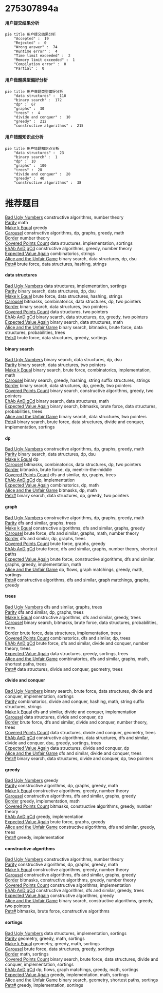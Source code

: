 # 275307894a
<!-- tabs:start -->
#### **用户提交结果分析**

```mermaid
pie title 用户提交结果分析
    "Accepted" :  19
    "Rejected" :  0
    "Wrong answer" :  74
    "Runtime error" :  4
    "Time limit exceeded" :  2
    "Memory limit exceeded" :  1
    "Compilation error" :  0
    "Partial" :  0
```
#### **用户做题类型偏好分析**

```mermaid
pie title 用户做题类型偏好分析
    "data structures" :  110
    "binary search" :  172
    "dp" :  67
    "graphs" :  30
    "trees" :  4
    "divide and conquer" :  10
    "greedy" :  212
    "constructive algorithms" :  215
```
#### **用户错题知识点分析**

```mermaid
pie title 用户错题知识点分析
    "data structures" :  23
    "binary search" :  1
    "dp" :  10
    "graphs" :  100
    "trees" :  28
    "divide and conquer" :  20
    "greedy" :  40
    "constructive algorithms" :  38
```
<!-- tabs:end -->
# 推荐题目
[Bad Ugly Numbers](http://codeforces.com/problemset/problem/1326/A)		constructive algorithms,
                        number theory		  
[Parity](http://codeforces.com/problemset/problem/1110/A)		math		  
[Make k Equal](http://codeforces.com/problemset/problem/1328/F)		greedy		  
[Carousel](http://codeforces.com/problemset/problem/1328/D)		constructive algorithms,
                        dp,
                        graphs,
                        greedy,
                        math		  
[Border](https://codeforces.com/contest/1011/problem/E)		number theory		  
[Covered Points Count](http://codeforces.com/problemset/problem/1000/C)		data structures,
                        implementation,
                        sortings		  
[EhAb AnD gCd](http://codeforces.com/problemset/problem/1325/A)		constructive algorithms,
                        greedy,
                        number theory		  
[Expected Value Again](http://codeforces.com/problemset/problem/1205/E)		combinatorics,
                        strings		  
[Alice and the Unfair Game](http://codeforces.com/problemset/problem/1236/E)		binary search,
                        data structures,
                        dp,
                        dsu		  
[Petr#](http://codeforces.com/problemset/problem/113/B)		brute force,
                        data structures,
                        hashing,
                        strings		  
<!-- tabs:start -->
#### **data structures**
[Bad Ugly Numbers](http://codeforces.com/problemset/problem/1000/C)		data structures,
                        implementation,
                        sortings		  
[Parity](http://codeforces.com/problemset/problem/1236/E)		binary search,
                        data structures,
                        dp,
                        dsu		  
[Make k Equal](http://codeforces.com/problemset/problem/113/B)		brute force,
                        data structures,
                        hashing,
                        strings		  
[Carousel](http://codeforces.com/problemset/problem/1327/F)		bitmasks,
                        combinatorics,
                        data structures,
                        dp,
                        two pointers		  
[Border](http://codeforces.com/problemset/problem/1006/C)		binary search,
                        data structures,
                        two pointers		  
[Covered Points Count](http://codeforces.com/problemset/problem/1326/E)		data structures,
                        two pointers		  
[EhAb AnD gCd](http://codeforces.com/problemset/problem/1492/C)		binary search,
                        data structures,
                        dp,
                        greedy,
                        two pointers		  
[Expected Value Again](http://codeforces.com/problemset/problem/1490/G)		binary search,
                        data structures,
                        math		  
[Alice and the Unfair Game](http://codeforces.com/problemset/problem/1479/D)		binary search,
                        bitmasks,
                        brute force,
                        data structures,
                        probabilities,
                        trees		  
[Petr#](http://codeforces.com/problemset/problem/1497/A)		brute force,
                        data structures,
                        greedy,
                        sortings		  
#### **binary search**
[Bad Ugly Numbers](http://codeforces.com/problemset/problem/1236/E)		binary search,
                        data structures,
                        dp,
                        dsu		  
[Parity](http://codeforces.com/problemset/problem/1006/C)		binary search,
                        data structures,
                        two pointers		  
[Make k Equal](http://codeforces.com/problemset/problem/1328/B)		binary search,
                        brute force,
                        combinatorics,
                        implementation,
                        math		  
[Carousel](http://codeforces.com/problemset/problem/1326/D2)		binary search,
                        greedy,
                        hashing,
                        string suffix structures,
                        strings		  
[Border](http://codeforces.com/problemset/problem/1492/C)		binary search,
                        data structures,
                        dp,
                        greedy,
                        two pointers		  
[Covered Points Count](http://codeforces.com/problemset/problem/1463/D)		binary search,
                        constructive algorithms,
                        greedy,
                        two pointers		  
[EhAb AnD gCd](http://codeforces.com/problemset/problem/1490/G)		binary search,
                        data structures,
                        math		  
[Expected Value Again](http://codeforces.com/problemset/problem/1479/D)		binary search,
                        bitmasks,
                        brute force,
                        data structures,
                        probabilities,
                        trees		  
[Alice and the Unfair Game](http://codeforces.com/problemset/problem/1436/E)		binary search,
                        data structures,
                        two pointers		  
[Petr#](http://codeforces.com/problemset/problem/1461/D)		binary search,
                        brute force,
                        data structures,
                        divide and conquer,
                        implementation,
                        sortings		  
#### **dp**
[Bad Ugly Numbers](http://codeforces.com/problemset/problem/1328/D)		constructive algorithms,
                        dp,
                        graphs,
                        greedy,
                        math		  
[Parity](http://codeforces.com/problemset/problem/1236/E)		binary search,
                        data structures,
                        dp,
                        dsu		  
[Make k Equal](http://codeforces.com/problemset/problem/1012/C)		dp		  
[Carousel](http://codeforces.com/problemset/problem/1327/F)		bitmasks,
                        combinatorics,
                        data structures,
                        dp,
                        two pointers		  
[Border](http://codeforces.com/problemset/problem/1326/F1)		bitmasks,
                        brute force,
                        dp,
                        meet-in-the-middle		  
[Covered Points Count](http://codeforces.com/problemset/problem/1324/F)		dfs and similar,
                        dp,
                        graphs,
                        trees		  
[EhAb AnD gCd](http://codeforces.com/problemset/problem/1324/E)		dp,
                        implementation		  
[Expected Value Again](http://codeforces.com/problemset/problem/1327/E)		combinatorics,
                        dp,
                        math		  
[Alice and the Unfair Game](http://codeforces.com/problemset/problem/1326/F2)		bitmasks,
                        dp,
                        math		  
[Petr#](http://codeforces.com/problemset/problem/1492/C)		binary search,
                        data structures,
                        dp,
                        greedy,
                        two pointers		  
#### **graph**
[Bad Ugly Numbers](http://codeforces.com/problemset/problem/1328/D)		constructive algorithms,
                        dp,
                        graphs,
                        greedy,
                        math		  
[Parity](http://codeforces.com/problemset/problem/1328/E)		dfs and similar,
                        graphs,
                        trees		  
[Make k Equal](http://codeforces.com/problemset/problem/1325/F)		constructive algorithms,
                        dfs and similar,
                        graphs,
                        greedy		  
[Carousel](http://codeforces.com/problemset/problem/1327/D)		brute force,
                        dfs and similar,
                        graphs,
                        math,
                        number theory		  
[Border](http://codeforces.com/problemset/problem/1324/F)		dfs and similar,
                        dp,
                        graphs,
                        trees		  
[Covered Points Count](http://codeforces.com/problemset/problem/1327/B)		brute force,
                        graphs,
                        greedy		  
[EhAb AnD gCd](http://codeforces.com/problemset/problem/1325/E)		brute force,
                        dfs and similar,
                        graphs,
                        number theory,
                        shortest paths		  
[Expected Value Again](http://codeforces.com/problemset/problem/1487/C)		brute force,
                        constructive algorithms,
                        dfs and similar,
                        graphs,
                        greedy,
                        implementation,
                        math		  
[Alice and the Unfair Game](http://codeforces.com/problemset/problem/1437/C)		dp,
                        flows,
                        graph matchings,
                        greedy,
                        math,
                        sortings		  
[Petr#](http://codeforces.com/problemset/problem/1470/D)		constructive algorithms,
                        dfs and similar,
                        graph matchings,
                        graphs,
                        greedy		  
#### **trees**
[Bad Ugly Numbers](http://codeforces.com/problemset/problem/1328/E)		dfs and similar,
                        graphs,
                        trees		  
[Parity](http://codeforces.com/problemset/problem/1324/F)		dfs and similar,
                        dp,
                        graphs,
                        trees		  
[Make k Equal](http://codeforces.com/problemset/problem/1325/C)		constructive algorithms,
                        dfs and similar,
                        greedy,
                        trees		  
[Carousel](http://codeforces.com/problemset/problem/1479/D)		binary search,
                        bitmasks,
                        brute force,
                        data structures,
                        probabilities,
                        trees		  
[Border](http://codeforces.com/problemset/problem/1511/C)		brute force,
                        data structures,
                        implementation,
                        trees		  
[Covered Points Count](http://codeforces.com/problemset/problem/1499/F)		combinatorics,
                        dfs and similar,
                        dp,
                        trees		  
[EhAb AnD gCd](http://codeforces.com/problemset/problem/1491/E)		brute force,
                        dfs and similar,
                        divide and conquer,
                        number theory,
                        trees		  
[Expected Value Again](http://codeforces.com/problemset/problem/1466/D)		data structures,
                        greedy,
                        sortings,
                        trees		  
[Alice and the Unfair Game](http://codeforces.com/problemset/problem/1495/D)		combinatorics,
                        dfs and similar,
                        graphs,
                        math,
                        shortest paths,
                        trees		  
[Petr#](http://codeforces.com/problemset/problem/1303/G)		data structures,
                        divide and conquer,
                        geometry,
                        trees		  
#### **divide and conquer**
[Bad Ugly Numbers](http://codeforces.com/problemset/problem/1461/D)		binary search,
                        brute force,
                        data structures,
                        divide and conquer,
                        implementation,
                        sortings		  
[Parity](http://codeforces.com/problemset/problem/1466/G)		combinatorics,
                        divide and conquer,
                        hashing,
                        math,
                        string suffix structures,
                        strings		  
[Make k Equal](http://codeforces.com/problemset/problem/1490/D)		dfs and similar,
                        divide and conquer,
                        implementation		  
[Carousel](https://codeforces.com/contest/1483/problem/C)		data structures,
                        divide and conquer,
                        dp		  
[Border](http://codeforces.com/problemset/problem/1491/E)		brute force,
                        dfs and similar,
                        divide and conquer,
                        number theory,
                        trees		  
[Covered Points Count](http://codeforces.com/problemset/problem/1303/G)		data structures,
                        divide and conquer,
                        geometry,
                        trees		  
[EhAb AnD gCd](http://codeforces.com/problemset/problem/1494/D)		constructive algorithms,
                        data structures,
                        dfs and similar,
                        divide and conquer,
                        dsu,
                        greedy,
                        sortings,
                        trees		  
[Expected Value Again](http://codeforces.com/problemset/problem/1482/E)		data structures,
                        divide and conquer,
                        dp		  
[Alice and the Unfair Game](http://codeforces.com/problemset/problem/566/C)		dfs and similar,
                        divide and conquer,
                        trees		  
[Petr#](http://codeforces.com/problemset/problem/1428/F)		binary search,
                        data structures,
                        divide and conquer,
                        dp,
                        two pointers		  
#### **greedy**
[Bad Ugly Numbers](http://codeforces.com/problemset/problem/1328/F)		greedy		  
[Parity](http://codeforces.com/problemset/problem/1328/D)		constructive algorithms,
                        dp,
                        graphs,
                        greedy,
                        math		  
[Make k Equal](http://codeforces.com/problemset/problem/1325/A)		constructive algorithms,
                        greedy,
                        number theory		  
[Carousel](http://codeforces.com/problemset/problem/1325/F)		constructive algorithms,
                        dfs and similar,
                        graphs,
                        greedy		  
[Border](http://codeforces.com/problemset/problem/1267/J)		greedy,
                        implementation,
                        math		  
[Covered Points Count](http://codeforces.com/problemset/problem/1325/D)		bitmasks,
                        constructive algorithms,
                        greedy,
                        number theory		  
[EhAb AnD gCd](http://codeforces.com/problemset/problem/1325/B)		greedy,
                        implementation		  
[Expected Value Again](http://codeforces.com/problemset/problem/1327/B)		brute force,
                        graphs,
                        greedy		  
[Alice and the Unfair Game](http://codeforces.com/problemset/problem/1325/C)		constructive algorithms,
                        dfs and similar,
                        greedy,
                        trees		  
[Petr#](http://codeforces.com/problemset/problem/1328/C)		greedy,
                        implementation		  
#### **constructive algorithms**
[Bad Ugly Numbers](http://codeforces.com/problemset/problem/1326/A)		constructive algorithms,
                        number theory		  
[Parity](http://codeforces.com/problemset/problem/1328/D)		constructive algorithms,
                        dp,
                        graphs,
                        greedy,
                        math		  
[Make k Equal](http://codeforces.com/problemset/problem/1325/A)		constructive algorithms,
                        greedy,
                        number theory		  
[Carousel](http://codeforces.com/problemset/problem/1325/F)		constructive algorithms,
                        dfs and similar,
                        graphs,
                        greedy		  
[Border](http://codeforces.com/problemset/problem/1325/D)		bitmasks,
                        constructive algorithms,
                        greedy,
                        number theory		  
[Covered Points Count](http://codeforces.com/problemset/problem/1327/C)		constructive algorithms,
                        implementation		  
[EhAb AnD gCd](http://codeforces.com/problemset/problem/1325/C)		constructive algorithms,
                        dfs and similar,
                        greedy,
                        trees		  
[Expected Value Again](http://codeforces.com/problemset/problem/1493/A)		constructive algorithms,
                        greedy		  
[Alice and the Unfair Game](http://codeforces.com/problemset/problem/1463/D)		binary search,
                        constructive algorithms,
                        greedy,
                        two pointers		  
[Petr#](https://codeforces.com/contest/1456/problem/B)		bitmasks,
                        brute force,
                        constructive algorithms		  
#### **sortings**
[Bad Ugly Numbers](http://codeforces.com/problemset/problem/1000/C)		data structures,
                        implementation,
                        sortings		  
[Parity](https://codeforces.com/contest/1496/problem/C)		geometry,
                        greedy,
                        math,
                        sortings		  
[Make k Equal](http://codeforces.com/problemset/problem/1495/A)		geometry,
                        greedy,
                        math,
                        sortings		  
[Carousel](http://codeforces.com/problemset/problem/1497/A)		brute force,
                        data structures,
                        greedy,
                        sortings		  
[Border](http://codeforces.com/problemset/problem/1427/A)		math,
                        sortings		  
[Covered Points Count](http://codeforces.com/problemset/problem/1461/D)		binary search,
                        brute force,
                        data structures,
                        divide and conquer,
                        implementation,
                        sortings		  
[EhAb AnD gCd](http://codeforces.com/problemset/problem/1437/C)		dp,
                        flows,
                        graph matchings,
                        greedy,
                        math,
                        sortings		  
[Expected Value Again](http://codeforces.com/problemset/problem/1473/A)		greedy,
                        implementation,
                        math,
                        sortings		  
[Alice and the Unfair Game](http://codeforces.com/problemset/problem/1486/B)		binary search,
                        geometry,
                        shortest paths,
                        sortings		  
[Petr#](http://codeforces.com/problemset/problem/1480/B)		greedy,
                        implementation,
                        sortings		  
<!-- tabs:end -->
